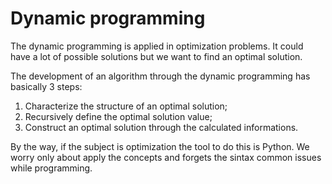 # Dynamic programming

The dynamic programming is applied in optimization problems. It could have a lot of possible solutions but we want to find an optimal solution.

The development of an algorithm through the dynamic programming has basically 3 steps:
  1. Characterize the structure of an optimal solution;
  2. Recursively define the optimal solution value;
  3. Construct an optimal solution through the calculated informations.

By the way, if the subject is optimization the tool to do this is Python. We worry only about apply the concepts and forgets the sintax common issues while programming.
